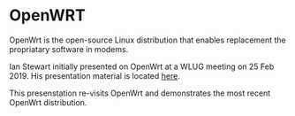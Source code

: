 # OpenWRT

OpenWrt is the open-source Linux distribution that enables replacement the propriatary software in modems.

Ian Stewart initially presented on OpenWrt at a WLUG meeting on 25 Feb 2019. 
His presentation material is located [here](https://github.com/WLUG/meetings/tree/master/2019/2019-02-25).

This presenstation re-visits OpenWrt and demonstrates the most recent OpenWrt distribution.
